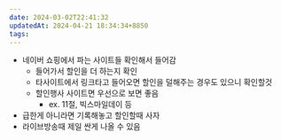 ```yaml
---
date: 2024-03-02T22:41:32
updatedAt: 2024-04-21 18:34:34+8850
tags: 
---
```

- 네이버 쇼핑에서 파는 사이트들 확인해서 들어감
	- 들어가서 할인을 더 하는지 확인
	- 타사이트에서 링크타고 들어오면 할인을 덜해주는 경우도 있으니 확인할것
	- 할인행사 사이트면 우선으로 보면 좋음
		- ex. 11절, 빅스마일데이 등
- 급한게 아니라면 기록해놓고 할인할때 사자
- 라이브방송때 제일 싼게 나올 수 있음